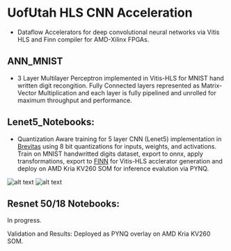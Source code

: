 # UofUtah HLS CNN Acceleration 
- Dataflow Accelerators for deep convolutional neural networks via Vitis HLS and Finn compiler for AMD-Xilinx FPGAs.


ANN_MNIST 
--------------------------
- 3 Layer Multilayer Perceptron implemented in Vitis-HLS for MNIST hand written digit recongition. Fully Connected layers represented as Matrix-Vector Multiplication and each layer is fully pipelined and unrolled for maximum throughput and performance. 

Lenet5_Notebooks:
--------------------------------------
- Quantization Aware training for 5 layer CNN (Lenet5) implementation in [Brevitas](https://github.com/Xilinx/brevitas) using 8 bit quantizations for inputs, weights, and activations. Train on MNIST handwritted digits dataset, export to onnx, apply transformations, export to [FINN](https://github.com/Xilinx/finn) for Vitis-HLS acclerator generation and deploy on AMD Kria KV260 SOM for inference evalution via PYNQ. 

![alt text](https://github.com/aidanrhind/UofU_HLS_Acceleration/lenet-prefold.png)
![alt text](https://github.com/aidanrhind/UofU_HLS_Acceleration/lenet-folding.png)

Resnet 50/18 Notebooks:
----------------------------
In progress.





Validation and Results:
Deployed as PYNQ overlay on AMD Kria KV260 SOM. 
